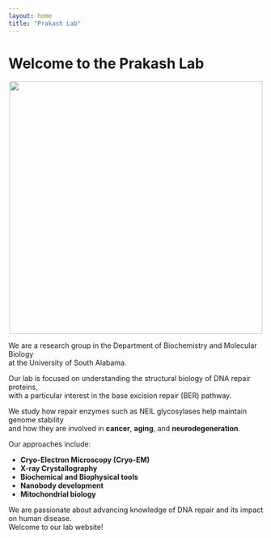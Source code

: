 ```yaml
---
layout: home
title: "Prakash Lab"
---
```


# Welcome to the Prakash Lab

<p align="center">
  <img src="../images/202306labspaceptero 2.PNG" width="500px">
</p>

We are a research group in the Department of Biochemistry and Molecular Biology  
at the University of South Alabama.

Our lab is focused on understanding the structural biology of DNA repair proteins,  
with a particular interest in the base excision repair (BER) pathway.

We study how repair enzymes such as NEIL glycosylases help maintain genome stability  
and how they are involved in **cancer**, **aging**, and **neurodegeneration**.

Our approaches include:

- **Cryo-Electron Microscopy (Cryo-EM)**
- **X-ray Crystallography**
- **Biochemical and Biophysical tools**
- **Nanobody development**
- **Mitochondrial biology**

We are passionate about advancing knowledge of DNA repair and its impact on human disease.  
Welcome to our lab website!
